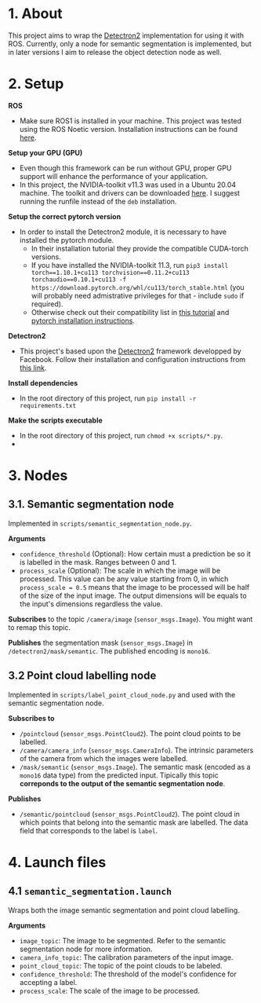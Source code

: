 # 1. About
This project aims to wrap the [Detectron2](https://github.com/facebookresearch/detectron2) implementation  for using it with ROS. Currently, only a node for semantic segmentation is implemented, but in later versions I aim to release the object detection node as well.


# 2. Setup
**ROS**
* Make sure ROS1 is installed in your machine. This project was tested using the ROS Noetic version. Installation instructions can be found [here](http://wiki.ros.org/noetic/Installation).

**Setup your GPU (GPU)**
* Even though this framework can be run without GPU, proper GPU support will enhance the performance of your application.
* In this project, the NVIDIA-toolkit v11.3 was used in a Ubuntu 20.04 machine. The toolkit and drivers can be downloaded [here](https://developer.nvidia.com/cuda-11.3.0-download-archive?target_os=Linux&target_arch=x86_64&Distribution=Ubuntu&target_version=20.04&target_type=runfile_local). I suggest running the runfile instead of the `deb` installation.

**Setup the correct pytorch version**
* In order to install the Detectron2 module, it is necessary to have installed the pytorch module.
  * In their installation tutorial they provide the compatible CUDA-torch versions. 
  * If you have installed the NVIDIA-toolkit 11.3, run `pip3 install torch==1.10.1+cu113 torchvision==0.11.2+cu113 torchaudio==0.10.1+cu113 -f https://download.pytorch.org/whl/cu113/torch_stable.html` (you will probably need admistrative privileges for that - include `sudo` if required). 
  * Otherwise check out their compatibility list in [this tutorial](https://detectron2.readthedocs.io/en/latest/tutorials/install.html) and [pytorch installation instructions](https://pytorch.org/get-started/locally/).

**Detectron2**
* This project's based upon the [Detectron2](https://github.com/facebookresearch/detectron2) framework developped by Facebook. Follow their installation and configuration instructions from [this link](https://detectron2.readthedocs.io/en/latest/tutorials/install.html).

**Install dependencies**
* In the root directory of this project, run `pip install -r requirements.txt`

**Make the scripts executable**
* In the root directory of this project, run `chmod +x scripts/*.py`.
* 
# 3. Nodes

## 3.1. Semantic segmentation node
Implemented in `scripts/semantic_segmentation_node.py`.

**Arguments**
* `confidence_threshold` (Optional): How certain must a prediction be so it is labelled in the mask. Ranges between 0 and 1.
* `process_scale` (Optional): The scale in which the image will be processed. This value can be any value starting from 0, in which `process_scale = 0.5` means that the image to be processed will be half of the size of the input image. The output dimensions will be equals to the input's dimensions regardless the value.

**Subscribes** to the topic `/camera/image` (`sensor_msgs.Image`). You might want to remap this topic.

**Publishes** the segmentation mask (`sensor_msgs.Image`) in `/detectron2/mask/semantic`. The published encoding is `mono16`.

## 3.2 Point cloud labelling node
Implemented in `scripts/label_point_cloud_node.py` and used with the semantic segmentation node.

**Subscribes to**
* `/pointcloud` (`sensor_msgs.PointCloud2`). The point cloud points to be labelled.
* `/camera/camera_info` (`sensor_msgs.CameraInfo`). The intrinsic parameters of the camera from which the images were labelled.
* `/mask/semantic` (`sensor_msgs.Image`). The semantic mask (encoded as a `mono16` data type) from the predicted input. Tipically this topic **correponds to the output of the semantic segmentation node**.

**Publishes**
* `/semantic/pointcloud` (`sensor_msgs.PointCloud2`). The point cloud in which points that belong into the semantic mask are labelled. The data field that corresponds to the label is `label`.

# 4. Launch files

## 4.1 `semantic_segmentation.launch`
Wraps both the image semantic segmentation and point cloud labelling.

**Arguments**
* `image_topic`: The image to be segmented. Refer to the semantic segmentation node for more information.
* `camera_info_topic`: The calibration parameters of the input image.
* `point_cloud_topic`: The topic of the point clouds to be labeled.
* `confidence_threshold`: The threshold of the model's confidence for accepting a label.
* `process_scale`: The scale of the image to be processed.